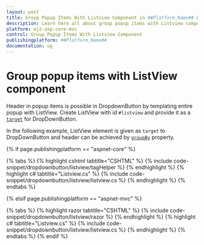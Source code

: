 ```yaml
---
layout: post
title: Group Popup Items With Listview Component in ##Platform_Name## Drop Down Button Component
description: Learn here all about group popup items with Listview component in Syncfusion ##Platform_Name## Drop Down Button component of syncfusion and more.
platform: ej2-asp-core-mvc
control: Group Popup Items With Listview Component
publishingplatform: ##Platform_Name##
documentation: ug
---
```



# Group popup items with ListView component

Header in popup items is possible in DropdownButton by templating entire popup with ListView. Create ListView with id `#listview` and provide it as a [`target`](https://help.syncfusion.com/cr/aspnetcore-js2/Syncfusion.EJ2.SplitButtons.DropDownButton.html#Syncfusion_EJ2_SplitButtons_DropDownButton_Target) for DropDownButton.

In the following example, ListView element is given as `target` to DropDownButton and header can be achieved by [`groupBy`](https://help.syncfusion.com/cr/aspnetcore-js2/Syncfusion.EJ2.Lists.ListViewFieldSettings.html#Syncfusion_EJ2_Lists_ListViewFieldSettings_GroupBy) property.

{% if page.publishingplatform == "aspnet-core" %}

{% tabs %}
{% highlight cshtml tabtitle="CSHTML" %}
{% include code-snippet/dropdownbutton/listview/tagHelper %}
{% endhighlight %}
{% highlight c# tabtitle="Listview.cs" %}
{% include code-snippet/dropdownbutton/listview/listview.cs %}
{% endhighlight %}
{% endtabs %}

{% elsif page.publishingplatform == "aspnet-mvc" %}

{% tabs %}
{% highlight razor tabtitle="CSHTML" %}
{% include code-snippet/dropdownbutton/listview/razor %}
{% endhighlight %}
{% highlight c# tabtitle="Listview.cs" %}
{% include code-snippet/dropdownbutton/listview/listview.cs %}
{% endhighlight %}
{% endtabs %}
{% endif %}

